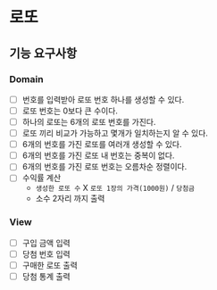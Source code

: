 # 로또

## 기능 요구사항

### Domain
- [ ] 번호를 입력받아 로또 번호 하나를 생성할 수 있다.
- [ ] 로또 번호는 0보다 큰 수이다.
- [ ] 하나의 로또는 6개의 로또 번호를 가진다.
- [ ] 로또 끼리 비교가 가능하고 몇개가 일치하는지 알 수 있다.
- [ ] 6개의 번호를 가진 로또를 여러개 생성할 수 있다.
- [ ] 6개의 번호를 가진 로또 내 번호는 중복이 없다.
- [ ] 6개의 번호를 가진 로또 번호는 오름차순 정렬이다.
- [ ] 수익률 계산
  - `생성한 로또 수` X `로또 1장의 가격(1000원)` / `당첨금`
  - 소수 2자리 까지 출력

### View
- [ ] 구입 금액 입력
- [ ] 당첨 번호 입력
- [ ] 구매한 로또 출력
- [ ] 당첨 통계 출력